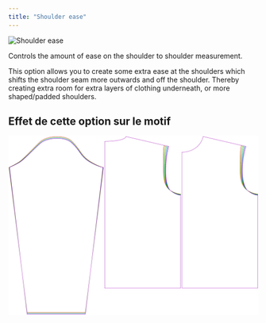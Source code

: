 ```yaml
---
title: "Shoulder ease"
---
```


![Shoulder ease](./shoulderease.svg)

Controls the amount of ease on the shoulder to shoulder measurement.

This option allows you to create some extra ease at the shoulders which shifts the shoulder seam more outwards and off the shoulder. Thereby creating extra room for extra layers of clothing underneath, or more shaped/padded shoulders.

## Effet de cette option sur le motif

![This image shows the effect of this option by superimposing several variants that have a different value for this option](brian_shoulderease_sample.svg "Effect of this option on the pattern")
